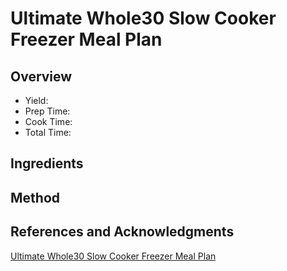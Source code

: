 # Ultimate Whole30 Slow Cooker Freezer Meal Plan

## Overview

- Yield:
- Prep Time:
- Cook Time:
- Total Time:

## Ingredients


## Method



## References and Acknowledgments

[Ultimate Whole30 Slow Cooker Freezer Meal Plan](http://moneysavingmom.com/2017/04/ultimate-whole30-slow-cooker-freezer-meal-plan.html)
